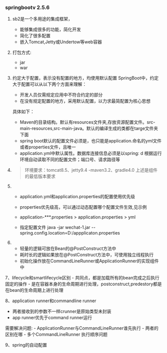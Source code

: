 ### springbootv 2.5.6
1. sb2是一个多用途的集成框架，
    - 能够集成很多的功能，简化开发
    - 简化了很多配置
    - 嵌入Tomcat,Jetty或Undertow等web容器
    
2. 打包方式:
    - jar
    - war
3. 约定大于配置，表示没有配置的地方，均使用默认配置
    SpringBoot中，约定大于配置可以从以下两个方面来理解：
    - 开发人员仅需规定应用中不符合约定的部分
    - 在没有规定配置的地方，采用默认配置，以力求最简配置为核心思想
    
    具体如下：
    - Maven的目录结构。默认有resources文件夹,存放资源配置文件。src-main-resources,src-main-java。默认的编译生成的类都在targe文件夹下面
    - spring boot默认的配置文件必须是，也只能是application.命名的yml文件或者properties文件，且唯一
    - application.yml中默认属性。数据库连接信息必须是以spring: d
        根据运行环境自动读取不同的配置文件；端口号、请求路径等
4. > 环境要求：tomcat8.5、jetty9.4
    -maven3.2、gradle4.0
    上述是组件的最低版本要求
    
5. - application.yml和application.properties的配置使用优先级
    - properties优先级高，可以通过动态配置哪个配置文件生效,见示例
    - application-***.properties > application.properties > yml
    
    - 指定配置文件
    java -jar wechat-1.jar --spring.config.location=D:/appplicaton.properties
    
6. - 轻量的逻辑可放在Bean的@PostConstruct方法中
   - 耗时长的逻辑如果放在@PostConstruct方法中，可使用独立线程执行
   - 初始化操作放在CommandLineRunner或ApplicationRunner的实现组件中
   
7、lifecycle和smartlifecycle区别
    - 共同点，都是加载所有的bean完成之后执行固定的操作
    - 是在容器本身的生命周期进行处理，postconstruct,predestory都是在bean的生命周期上进行处理
    
8、application runner和commandline runner
   - 两者接收到的参数不一样crunner是原始类型未封装
   - app runner优先于command runner运行
   
   需要解决问题:
       - ApplicationRunner与CommandLineRunner谁先执行
       - 两者的区别在哪
       - 多个CommandLineRunner 执行顺序问题
       
9、spring的自动配置
   
        
 
        
